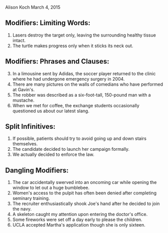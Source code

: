 Alison Koch
March 4, 2015

## Modifiers: Limiting Words:

1. Lasers destroy the target only, leaving the surrounding healthy tissue intact.
2. The turtle makes progress only when it sticks its neck out.

## Modifiers: Phrases and Clauses:

3. In a limousine sent by Adidas, the soccer player returned to the clinic where he had undergone emergency surgery in 2004.
4. There are many pictures on the walls of comedians who have performed at Gavin's.
5. The robber was described as a six-foot-tall, 150-pound man with a mustache.
6. When we met for coffee, the exchange students occasionally questioned us about our latest slang.

## Split Infinitives:

1. If possible, patients should try to avoid going up and down stairs themselves.
2. The candidate decided to launch her campaign formally.
3. We actually decided to enforce the law.

## Dangling Modifiers:

1. The car accidentally swerved into an oncoming car while opening the window to let out a huge bumblebee.
2. Women's access to the pulpit has often been denied after completing seminary training.
3. The recruiter enthusiastically shook Joe's hand after he decided to join the navy.
4. A skeleton caught my attention upon entering the doctor's office.
5. Some fireworks were set off a day early to please the children.
6. UCLA accepted Martha's application though she is only sixteen.